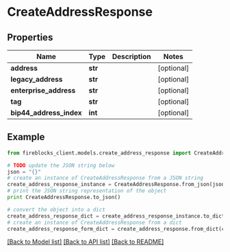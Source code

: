 # CreateAddressResponse


## Properties

Name | Type | Description | Notes
------------ | ------------- | ------------- | -------------
**address** | **str** |  | [optional] 
**legacy_address** | **str** |  | [optional] 
**enterprise_address** | **str** |  | [optional] 
**tag** | **str** |  | [optional] 
**bip44_address_index** | **int** |  | [optional] 

## Example

```python
from fireblocks_client.models.create_address_response import CreateAddressResponse

# TODO update the JSON string below
json = "{}"
# create an instance of CreateAddressResponse from a JSON string
create_address_response_instance = CreateAddressResponse.from_json(json)
# print the JSON string representation of the object
print CreateAddressResponse.to_json()

# convert the object into a dict
create_address_response_dict = create_address_response_instance.to_dict()
# create an instance of CreateAddressResponse from a dict
create_address_response_form_dict = create_address_response.from_dict(create_address_response_dict)
```
[[Back to Model list]](../README.md#documentation-for-models) [[Back to API list]](../README.md#documentation-for-api-endpoints) [[Back to README]](../README.md)


